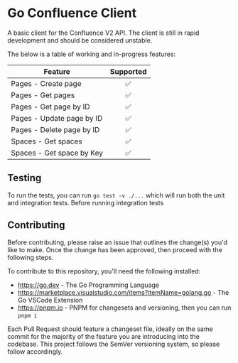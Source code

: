 # Go Confluence Client

A basic client for the Confluence V2 API. The client is still in rapid development
and should be considered unstable.

The below is a table of working and in-progress
features:

| Feature                      |  Supported  |
| ---------------------------- |  :-------:  |
| Pages - Create page          |     ✅      |
| Pages - Get pages            |     ✅      |
| Pages - Get page by ID       |     ✅      |
| Pages - Update page by ID    |     ✅      |
| Pages - Delete page by ID    |     ✅      |
| Spaces - Get spaces          |     ✅      |
| Spaces - Get space by Key    |     ✅      |

## Testing

To run the tests, you can run `go test -v ./...` which will run both
the unit and integration tests. Before running integration tests

## Contributing

Before contributing, please raise an issue that outlines the change(s) you'd like
to make. Once the change has been approved, then proceed with the following
steps.

To contribute to this repository, you'll need the following installed:

- https://go.dev - The Go Programming Language
- https://marketplace.visualstudio.com/items?itemName=golang.go - The Go VSCode Extension
- https://pnpm.io - PNPM for changesets and versioning, then you can run `pnpm i`

Each Pull Request should feature a changeset file, ideally on the same commit
for the majority of the feature you are introducing into the codebase. This
project follows the SemVer versioning system, so please follow accordingly.